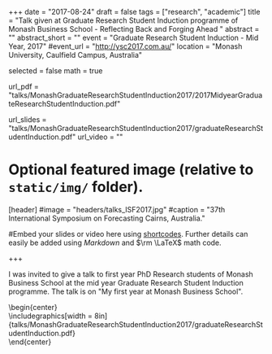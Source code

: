 +++
date = "2017-08-24"
draft = false
tags = ["research", "academic"]
title = "Talk given at Graduate Research Student Induction programme of Monash Business School - Reflecting Back and Forging Ahead "
abstract = ""
abstract_short = ""
event = "Graduate Research Student Induction - Mid Year, 2017"
#event_url = "http://ysc2017.com.au/"
location = "Monash University, Caulfield Campus, Australia"
  
selected = false
math = true
  
url_pdf = "talks/MonashGraduateResearchStudentInduction2017/2017MidyearGraduateResearchStudentInduction.pdf"
  
url_slides = "talks/MonashGraduateResearchStudentInduction2017/graduateResearchStudentInduction.pdf"
url_video = ""
  
  
  
# Optional featured image (relative to `static/img/` folder).
[header]
#image = "headers/talks_ISF2017.jpg"
#caption = "37th International Symposium on Forecasting Cairns, Australia."
  
  
#Embed your slides or video here using [shortcodes](https://gcushen.github.io/hugo-academic-demo/post/writing-markdown-latex/). Further details can easily be added using *Markdown* and $\rm \LaTeX$ math code. 
  
  
+++

I was invited to give a talk to first year PhD Research students of Monash Business School at the mid year Graduate Research Student Induction programme. The talk is on "My first year at Monash Business School".

\begin{center} <br>
\includegraphics[width = 8in]{talks/MonashGraduateResearchStudentInduction2017/graduateResearchStudentInduction.pdf} <br>
\end{center}
